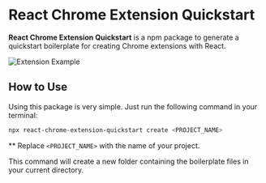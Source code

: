 # React Chrome Extension Quickstart

**React Chrome Extension Quickstart** is a npm package to generate a quickstart boilerplate for creating Chrome extensions with React.

![Extension Example](https://user-images.githubusercontent.com/69170322/207930651-307aa4a7-6461-4aef-ae69-4c3f56c5fae1.png)

## How to Use

Using this package is very simple. Just run the following command in your terminal:

```bash
npx react-chrome-extension-quickstart create <PROJECT_NAME>
```

\*\* Replace `<PROJECT_NAME>` with the name of your project.

This command will create a new folder containing the boilerplate files in your current directory.
